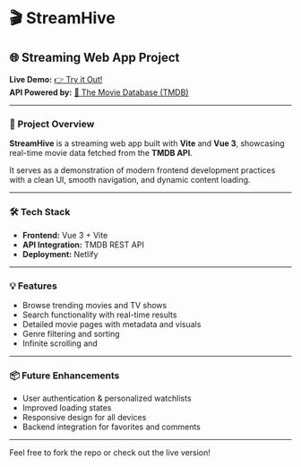 # 🎬 StreamHive

## 🌐 Streaming Web App Project

**Live Demo:** [👉 Try it Out!](https://streamhive01.netlify.app/)  
**API Powered by:** [🎥 The Movie Database (TMDB)](https://www.themoviedb.org/)

---

### 🚀 Project Overview

**StreamHive** is a streaming web app built with **Vite** and **Vue 3**, showcasing real-time movie data fetched from the **TMDB API**.

It serves as a demonstration of modern frontend development practices with a clean UI, smooth navigation, and dynamic content loading.

---

### 🛠️ Tech Stack

- **Frontend:** Vue 3 + Vite
- **API Integration:** TMDB REST API
- **Deployment:** Netlify

---

### 💡 Features

- Browse trending movies and TV shows
- Search functionality with real-time results
- Detailed movie pages with metadata and visuals
- Genre filtering and sorting
- Infinite scrolling and 

---

### 📦 Future Enhancements

- User authentication & personalized watchlists
- Improved loading states
- Responsive design for all devices
- Backend integration for favorites and comments

---

Feel free to fork the repo or check out the live version!
